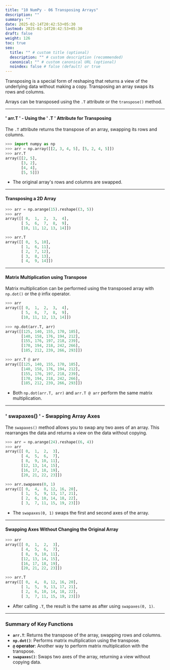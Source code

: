 ```yaml
---
title: "10 NumPy - 06 Transposing Arrays"
description: ""
summary: ""
date: 2025-02-14T20:42:53+05:30
lastmod: 2025-02-14T20:42:53+05:30
draft: false
weight: 126
toc: true
seo:
  title: "" # custom title (optional)
  description: "" # custom description (recommended)
  canonical: "" # custom canonical URL (optional)
  noindex: false # false (default) or true
---
```




Transposing is a special form of reshaping that returns a view of the underlying data without making a copy. Transposing an array swaps its rows and columns.

Arrays can be transposed using the `.T` attribute or the `transpose()` method.

---

#### ' arr.T ' - Using the ' .T ' Attribute for Transposing

The `.T` attribute returns the transpose of an array, swapping its rows and columns.

```python
>>> import numpy as np
>>> arr = np.array([[2, 3, 4, 5], [5, 2, 4, 5]])
>>> arr.T
array([[2, 5],
       [3, 2],
       [4, 4],
       [5, 5]])
```

- The original array's rows and columns are swapped.

---

#### Transposing a 2D Array

```python
>>> arr = np.arange(15).reshape((3, 5))
>>> arr
array([[ 0,  1,  2,  3,  4],
       [ 5,  6,  7,  8,  9],
       [10, 11, 12, 13, 14]])

>>> arr.T
array([[ 0,  5, 10],
       [ 1,  6, 11],
       [ 2,  7, 12],
       [ 3,  8, 13],
       [ 4,  9, 14]])
```

---

#### Matrix Multiplication using Transpose

Matrix multiplication can be performed using the transposed array with `np.dot()` or the `@` infix operator.

```python
>>> arr
array([[ 0,  1,  2,  3,  4],
       [ 5,  6,  7,  8,  9],
       [10, 11, 12, 13, 14]])
    
>>> np.dot(arr.T, arr)
array([[125, 140, 155, 170, 185],
       [140, 158, 176, 194, 212],
       [155, 176, 197, 218, 239],
       [170, 194, 218, 242, 266],
       [185, 212, 239, 266, 293]])

>>> arr.T @ arr
array([[125, 140, 155, 170, 185],
       [140, 158, 176, 194, 212],
       [155, 176, 197, 218, 239],
       [170, 194, 218, 242, 266],
       [185, 212, 239, 266, 293]])
```

- Both `np.dot(arr.T, arr)` and `arr.T @ arr` perform the same matrix multiplication.

---

### ' swapaxes() ' - Swapping Array Axes

The `swapaxes()` method allows you to swap any two axes of an array. This rearranges the data and returns a view on the data without copying.

```python
>>> arr = np.arange(24).reshape((6, 4))
>>> arr
array([[ 0,  1,  2,  3],
       [ 4,  5,  6,  7],
       [ 8,  9, 10, 11],
       [12, 13, 14, 15],
       [16, 17, 18, 19],
       [20, 21, 22, 23]])

>>> arr.swapaxes(0, 1)
array([[ 0,  4,  8, 12, 16, 20],
       [ 1,  5,  9, 13, 17, 21],
       [ 2,  6, 10, 14, 18, 22],
       [ 3,  7, 11, 15, 19, 23]])
```

- The `swapaxes(0, 1)` swaps the first and second axes of the array.

---

#### Swapping Axes Without Changing the Original Array

```python
>>> arr
array([[ 0,  1,  2,  3],
       [ 4,  5,  6,  7],
       [ 8,  9, 10, 11],
       [12, 13, 14, 15],
       [16, 17, 18, 19],
       [20, 21, 22, 23]])

>>> arr.T
array([[ 0,  4,  8, 12, 16, 20],
       [ 1,  5,  9, 13, 17, 21],
       [ 2,  6, 10, 14, 18, 22],
       [ 3,  7, 11, 15, 19, 23]])
```

- After calling `.T`, the result is the same as after using `swapaxes(0, 1)`.

---

### Summary of Key Functions

- **`arr.T`**: Returns the transpose of the array, swapping rows and columns.
- **`np.dot()`**: Performs matrix multiplication using the transpose.
- **`@` operator**: Another way to perform matrix multiplication with the transpose.
- **`swapaxes()`**: Swaps two axes of the array, returning a view without copying data.

